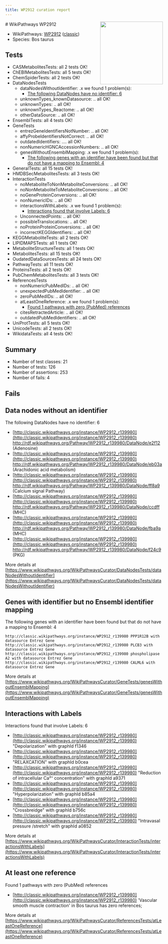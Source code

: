 ```yaml
---
title: WP2912 curation report
---
```


<img style="float: right; width: 200px" src="https://upload.wikimedia.org/wikipedia/commons/thumb/8/83/Wplogo_with_text_500.png/640px-Wplogo_with_text_500.png" />
# WikiPathways WP2912

* WikiPathways: [WP2912](https://wikipathways.org/pathways/WP2912) ([classic](https://classic.wikipathways.org/instance/WP2912))
* Species: Bos taurus
## Tests
* CASMetabolitesTests: all 2 tests OK!
* ChEBIMetabolitesTests: all 5 tests OK!
* ChemSpiderTests: all 2 tests OK!
* DataNodesTests
    * dataNodesWithoutIdentifier: .x we found 1 problem(s):
        * [The following DataNodes have no identifier: 6](#d2d32fa5)
    * unknownTypes_knownDatasource: .. all OK!
    * unknownTypes: .. all OK!
    * unknownTypes_Reactome: .. all OK!
    * otherDataSource: .. all OK!
* EnsemblTests: all 4 tests OK!
* GeneTests
    * entrezGeneIdentifiersNotNumber: .. all OK!
    * affyProbeIdentifiersNotCorrect: .. all OK!
    * outdatedIdentifiers: .... all OK!
    * nonNumericHGNCAccessionNumbers: .. all OK!
    * genesWithoutEnsemblMapping: .x we found 1 problem(s):
        * [The following genes with an identifier have been found but that do not have a mapping to Ensembl: 4](#40286d86)
* GeneralTests: all 15 tests OK!
* HMDBSecMetabolitesTests: all 3 tests OK!
* InteractionTests
    * noMetaboliteToNonMetaboliteConversions: .. all OK!
    * noNonMetaboliteToMetaboliteConversions: .. all OK!
    * noGeneProteinConversions: .. all OK!
    * nonNumericIDs: .. all OK!
    * interactionsWithLabels: .x we found 1 problem(s):
        * [Interactions found that involve Labels: 6](#630d267d)
    * UnconnectedPoints: .. all OK!
    * possibleTranslocations: .. all OK!
    * noProteinProteinConversions: .. all OK!
    * incorrectKEGGIdentifiers: .. all OK!
* KEGGMetaboliteTests: all 2 tests OK!
* LIPIDMAPSTests: all 1 tests OK!
* MetaboliteStructureTests: all 1 tests OK!
* MetabolitesTests: all 15 tests OK!
* OudatedDataSourcesTests: all 24 tests OK!
* PathwayTests: all 11 tests OK!
* ProteinsTests: all 2 tests OK!
* PubChemMetabolitesTests: all 3 tests OK!
* ReferencesTests
    * nonNumericPubMedIDs: .. all OK!
    * unexpectedPubMedIdentifier: .. all OK!
    * zeroPubMedIDs: .. all OK!
    * atLeastOneReference: .x we found 1 problem(s):
        * [Found 1 pathways with zero (PubMed) references](#d0a459f0)
    * citesRetractedArticle: .. all OK!
    * outdatedPubMedIdentifiers: .. all OK!
* UniProtTests: all 5 tests OK!
* UnicodeTests: all 2 tests OK!
* WikidataTests: all 4 tests OK!


## Summary

* Number of test classes: 21
* Number of tests: 126
* Number of assertions: 253
* Number of fails: 4

## Fails

<a name="d2d32fa5" />

## Data nodes without an identifier

The following DataNodes have no identifier: 6

* [http://classic.wikipathways.org/instance/WP2912_r139980](http://classic.wikipathways.org/instance/WP2912_r139980) http://rdf.wikipathways.org/Pathway/WP2912_r139980/DataNode/e2f12 (Adenosine)
* [http://classic.wikipathways.org/instance/WP2912_r139980](http://classic.wikipathways.org/instance/WP2912_r139980) http://rdf.wikipathways.org/Pathway/WP2912_r139980/DataNode/eb03a (Arachidonic acid metabolism)
* [http://classic.wikipathways.org/instance/WP2912_r139980](http://classic.wikipathways.org/instance/WP2912_r139980) http://rdf.wikipathways.org/Pathway/WP2912_r139980/DataNode/ff8a9 (Calcium signal Pathway)
* [http://classic.wikipathways.org/instance/WP2912_r139980](http://classic.wikipathways.org/instance/WP2912_r139980) http://rdf.wikipathways.org/Pathway/WP2912_r139980/DataNode/ccdff (MHC)
* [http://classic.wikipathways.org/instance/WP2912_r139980](http://classic.wikipathways.org/instance/WP2912_r139980) http://rdf.wikipathways.org/Pathway/WP2912_r139980/DataNode/fba9a (MHC)
* [http://classic.wikipathways.org/instance/WP2912_r139980](http://classic.wikipathways.org/instance/WP2912_r139980) http://rdf.wikipathways.org/Pathway/WP2912_r139980/DataNode/f24c9 (PKG)


More details at [https://www.wikipathways.org/WikiPathwaysCurator/DataNodesTests/dataNodesWithoutIdentifier](https://www.wikipathways.org/WikiPathwaysCurator/DataNodesTests/dataNodesWithoutIdentifier)

<a name="40286d86" />

## Genes with identifier but no Ensembl identifier mapping

The following genes with an identifier have been found but that do not have a mapping to Ensembl: 4
```
http://classic.wikipathways.org/instance/WP2912_r139980 PPP1R12B with datasource Entrez Gene
http://classic.wikipathways.org/instance/WP2912_r139980 PLCB3 with datasource Entrez Gene
http://classic.wikipathways.org/instance/WP2912_r139980 phospholipase A2 with datasource Entrez Gene
http://classic.wikipathways.org/instance/WP2912_r139980 CALML6 with datasource Entrez Gene
```

More details at [https://www.wikipathways.org/WikiPathwaysCurator/GeneTests/genesWithoutEnsemblMapping](https://www.wikipathways.org/WikiPathwaysCurator/GeneTests/genesWithoutEnsemblMapping)

<a name="630d267d" />

## Interactions with Labels

Interactions found that involve Labels: 6

* [http://classic.wikipathways.org/instance/WP2912_r139980](http://classic.wikipathways.org/instance/WP2912_r139980) "Depolarization" with graphId f1346
* [http://classic.wikipathways.org/instance/WP2912_r139980](http://classic.wikipathways.org/instance/WP2912_r139980) "RELAXCATION" with graphId b0cea
* [http://classic.wikipathways.org/instance/WP2912_r139980](http://classic.wikipathways.org/instance/WP2912_r139980) "Reduction of intracellular
 Ca²⁺ concentration" with graphId a9371
* [http://classic.wikipathways.org/instance/WP2912_r139980](http://classic.wikipathways.org/instance/WP2912_r139980) "Hyperpolarization" with graphId b85a4
* [http://classic.wikipathways.org/instance/WP2912_r139980](http://classic.wikipathways.org/instance/WP2912_r139980) "Crossbreidge" with graphId b756c
* [http://classic.wikipathways.org/instance/WP2912_r139980](http://classic.wikipathways.org/instance/WP2912_r139980) "Intravasal pressure
/stretch" with graphId a0852


More details at [https://www.wikipathways.org/WikiPathwaysCurator/InteractionTests/interactionsWithLabels](https://www.wikipathways.org/WikiPathwaysCurator/InteractionTests/interactionsWithLabels)

<a name="d0a459f0" />

## At least one reference

Found 1 pathways with zero (PubMed) references

* [http://classic.wikipathways.org/instance/WP2912_r139980](http://classic.wikipathways.org/instance/WP2912_r139980) 'Vascular smooth muscle contraction' in Bos taurus has zero references; 


More details at [https://www.wikipathways.org/WikiPathwaysCurator/ReferencesTests/atLeastOneReference](https://www.wikipathways.org/WikiPathwaysCurator/ReferencesTests/atLeastOneReference)

